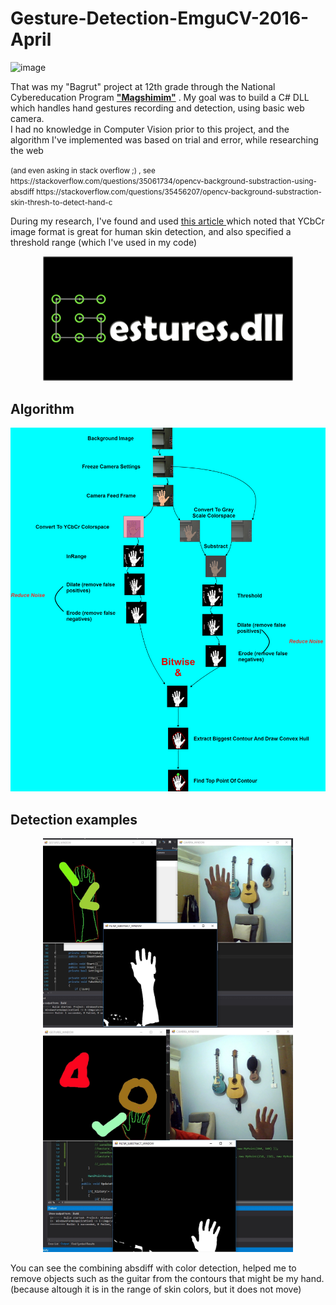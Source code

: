 # Gesture-Detection-EmguCV-2016-April
<img width="989" alt="image" src="https://user-images.githubusercontent.com/17669444/232743626-bb1f2aa4-9838-4026-805d-fa93b0a350cb.png">

That was my "Bagrut" project at 12th grade through the National Cybereducation Program <a href="https://www.magshimim.cyber.org.il/"><b>"Magshimim"</b></a> . My goal was to build a C# DLL which handles hand gestures recording and detection, using basic web camera. <br/>
I had no knowledge in Computer Vision prior to this project, and the algorithm I've implemented was based on trial and error, while researching the web <br> 
<p><small>(and even asking in stack overflow ;) , see <br/>
https://stackoverflow.com/questions/35061734/opencv-background-substraction-using-absdiff
https://stackoverflow.com/questions/35456207/opencv-background-substraction-skin-thresh-to-detect-hand-c
</small></p>

During my research, I've found and used <a href="https://www.researchgate.net/publication/262371199_Explicit_image_detection_using_YCbCr_space_color_model_as_skin_detection">this article </a> which noted that YCbCr image format is great for human skin detection, and also specified a threshold range (which I've used in my code)
<p align="center">

<img src="https://github.com/Orbitoly/Gesture-Detection-EmguCV-2016-April/blob/master/Logo.jpg" alt="alt text" width="400px" height="whatever">
</p>


<h2>Algorithm</h2>
<p align="center">

<img src="https://github.com/Orbitoly/Gesture-Detection-EmguCV-2016-April/blob/master/Algorithm.png" style="background-color:white;" alt="alt text" width="700px" height="whatever">

</p>

<h2>Detection examples</h2>

<p align="center">

<img src="https://github.com/Orbitoly/Gesture-Detection-EmguCV-2016-April/blob/master/detection.jpg" style="background-color:white;" alt="alt text" width="400px" height="whatever">


<img src="https://github.com/Orbitoly/Gesture-Detection-EmguCV-2016-April/blob/master/detection2.jpg" style="background-color:white;" alt="alt text" width="400px" height="whatever">

</p>
You can see the combining absdiff with color detection, helped me to remove objects such as the guitar from the contours that might be my hand. (because altough it is in the range of skin colors, but it does not move)
